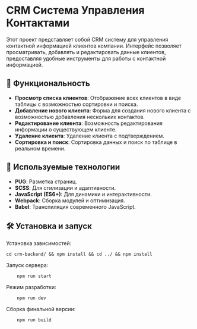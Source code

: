 # CRM Система Управления Контактами

Этот проект представляет собой CRM систему для управления контактной информацией клиентов компании. Интерфейс позволяет просматривать, добавлять и редактировать данные клиентов, предоставляя удобные инструменты для работы с контактной информацией.

## 🚀 Функциональность

- **Просмотр списка клиентов**: Отображение всех клиентов в виде таблицы с возможностью сортировки и поиска.
- **Добавление нового клиента**: Форма для создания нового клиента с возможностью добавления нескольких контактов.
- **Редактирование клиента**: Возможность редактирования информации о существующем клиенте.
- **Удаление клиента**: Удаление клиента с подтверждением.
- **Сортировка и поиск**: Сортировка данных и поиск по таблице в реальном времени.

## 🔧 Используемые технологии

- **PUG**: Разметка страниц.
- **SCSS**: Для стилизации и адаптивности.
- **JavaScript (ES6+)**: Для динамики и интерактивности.
- **Webpack**: Сборка модулей и оптимизация.
- **Babel**: Транспиляция современного JavaScript.

## 🛠️ Установка и запуск

Установка зависимостей:

```shell
cd crm-backend/ && npm install && cd ../ && npm install
```

Запуск сервера:

```shell
    npm run start
```

Режим разработки:

```shell
    npm run dev
```

Сборка финальной версии:

```shell
    npm run build
```
